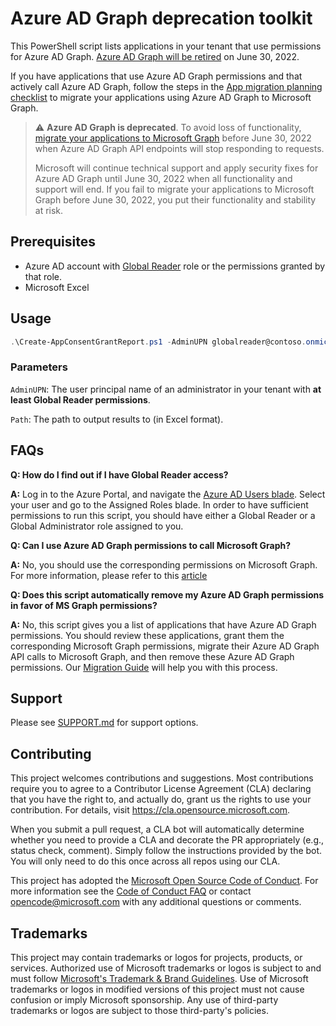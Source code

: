 # Azure AD Graph deprecation toolkit

This PowerShell script lists applications in your tenant that use permissions for Azure AD Graph. [Azure AD Graph will be retired](https://techcommunity.microsoft.com/t5/azure-active-directory-identity/update-your-applications-to-use-microsoft-authentication-library/ba-p/1257363) on June 30, 2022.

If you have applications that use Azure AD Graph permissions and that actively call Azure AD Graph, follow the steps in the [App migration planning checklist](https://docs.microsoft.com/graph/migrate-azure-ad-graph-planning-checklist) to migrate your applications using Azure AD Graph to Microsoft Graph.

> :warning: **Azure AD Graph is deprecated**. To avoid loss of functionality, [migrate your applications to Microsoft Graph](https://docs.microsoft.com/graph/migrate-azure-ad-graph-planning-checklist) before June 30, 2022 when Azure AD Graph API endpoints will stop responding to requests.
>
> Microsoft will continue technical support and apply security fixes for Azure AD Graph until June 30, 2022 when all functionality and support will end. If you fail to migrate your applications to Microsoft Graph before June 30, 2022, you put their functionality and stability at risk.

## Prerequisites

- Azure AD account with [Global Reader](https://docs.microsoft.com/azure/active-directory/roles/permissions-reference#global-reader) role or the permissions granted by that role.
- Microsoft Excel

## Usage

```powershell
.\Create-AppConsentGrantReport.ps1 -AdminUPN globalreader@contoso.onmicrosoft.com -Path .\output.xlsx
```

### Parameters

`AdminUPN`: The user principal name of an administrator in your tenant with **at least Global Reader permissions**.

`Path`: The path to output results to (in Excel format).

## FAQs

**Q: How do I find out if I have Global Reader access?**

**A:** Log in to the Azure Portal, and navigate the [Azure AD Users blade](https://portal.azure.com/#blade/Microsoft_AAD_IAM/UsersManagementMenuBlade/MsGraphUsers). Select your user and go to the Assigned Roles blade. In order to have sufficient permissions to run this script, you should have either a Global Reader or a Global Administrator role assigned to you.

**Q: Can I use Azure AD Graph permissions to call Microsoft Graph?**

**A:** No, you should use the corresponding permissions on Microsoft Graph. For more information, please refer to this [article](https://docs.microsoft.com/en-us/graph/migrate-azure-ad-graph-app-registration)

**Q: Does this script automatically remove my Azure AD Graph permissions in favor of MS Graph permissions?**

**A:** No, this script gives you a list of applications that have Azure AD Graph permissions. You should review these applications, grant them the corresponding Microsoft Graph permissions, migrate their Azure AD Graph API calls to Microsoft Graph, and then remove these Azure AD Graph permissions. Our [Migration Guide](https://docs.microsoft.com/en-us/graph/migrate-azure-ad-graph-planning-checklist) will help you with this process.

## Support

Please see [SUPPORT.md](SUPPORT.md) for support options.

## Contributing

This project welcomes contributions and suggestions.  Most contributions require you to agree to a
Contributor License Agreement (CLA) declaring that you have the right to, and actually do, grant us
the rights to use your contribution. For details, visit https://cla.opensource.microsoft.com.

When you submit a pull request, a CLA bot will automatically determine whether you need to provide
a CLA and decorate the PR appropriately (e.g., status check, comment). Simply follow the instructions
provided by the bot. You will only need to do this once across all repos using our CLA.

This project has adopted the [Microsoft Open Source Code of Conduct](https://opensource.microsoft.com/codeofconduct/).
For more information see the [Code of Conduct FAQ](https://opensource.microsoft.com/codeofconduct/faq/) or
contact [opencode@microsoft.com](mailto:opencode@microsoft.com) with any additional questions or comments.

## Trademarks

This project may contain trademarks or logos for projects, products, or services. Authorized use of Microsoft
trademarks or logos is subject to and must follow
[Microsoft's Trademark & Brand Guidelines](https://www.microsoft.com/en-us/legal/intellectualproperty/trademarks/usage/general).
Use of Microsoft trademarks or logos in modified versions of this project must not cause confusion or imply Microsoft sponsorship.
Any use of third-party trademarks or logos are subject to those third-party's policies.
